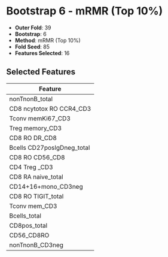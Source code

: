 # Bootstrap 6 - mRMR (Top 10%)

- **Outer Fold**: 39
- **Bootstrap**: 6
- **Method**: mRMR (Top 10%)
- **Fold Seed**: 85
- **Features Selected**: 16

## Selected Features

| Feature |
|---------|
| nonTnonB_total |
| CD8 ncytotox RO CCR4_CD3 |
| Tconv memKi67_CD3 |
| Treg memory_CD3 |
| CD8 RO DR_CD8 |
| Bcells CD27posIgDneg_total |
| CD8 RO CD56_CD8 |
| CD4 Treg _CD3 |
| CD8 RA naive_total |
| CD14+16+mono_CD3neg |
| CD8 RO TIGIT_total |
| Tconv mem_CD3 |
| Bcells_total |
| CD8pos_total |
| CD56_CD8RO |
| nonTnonB_CD3neg |
